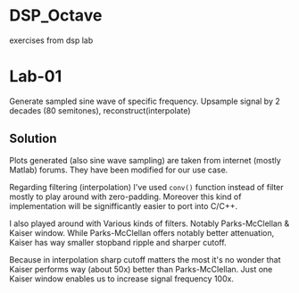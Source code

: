 # DSP_Octave
exercises from dsp lab

# Lab-01
Generate sampled sine wave of specific frequency.
Upsample signal by 2 decades (80 semitones), 
reconstruct(interpolate)

## Solution
Plots generated (also sine wave sampling) are taken from internet (mostly Matlab) forums.
They have been modified for our use case.

Regarding filtering (interpolation) I've used `conv()` function instead of filter
mostly to play around with zero-padding. Moreover this kind of implementation
will be signifficantly easier to port into C/C++.

I also played around with Various kinds of filters. Notably Parks-McClellan & Kaiser window.
While Parks-McClellan offers notably better attenuation, Kaiser has way smaller stopband ripple
and sharper cutoff.

Because in interpolation sharp cutoff matters the most it's no wonder that Kaiser performs way (about 50x) better
than Parks-McClellan. Just one Kaiser window enables us to increase signal frequency 100x.
